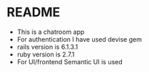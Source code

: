# README

* This is a chatroom app
* For authentication I have used devise gem
* rails version is 6.1.3.1
* ruby version is 2.7.1
* For UI/frontend Semantic UI is used
